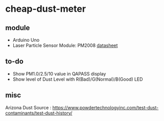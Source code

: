 # cheap-dust-meter
## module
- Arduino Uno
- Laser Particle Sensor Module: PM2008 [datasheet](http://smart-sensing.co.kr/?module=file&act=procFileDownload&file_srl=747&sid=b59280c6dd49d825c8a2c7b5aa3a983c&module_srl=174)

## to-do
- Show PM1.0/2.5/10 value in QAPASS display
- Show level of Dust Level with R(Bad)/G(Normal)/B(Good) LED

## misc
Arizona Dust Source : https://www.powdertechnologyinc.com/test-dust-contaminants/test-dust-history/
